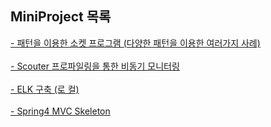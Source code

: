 ## MiniProject 목록

<a href="https://github.com/simjunbo/pattern_playground">
- 패턴을 이용한 소켓 프로그램 (다양한 패턴을 이용한 여러가지 사례)
</a>
<br><br>
<a href="https://github.com/simjunbo/scouter_playground">
- Scouter 프로파일링을 통한 비동기 모니터링
</a>
<br><br>
<a href="https://github.com/simjunbo/elk">
- ELK 구축 (로 컬)
</a>
<br><br>
<a href="https://github.com/simjunbo/spring4_mvc_skeleton">
- Spring4 MVC Skeleton
</a>



